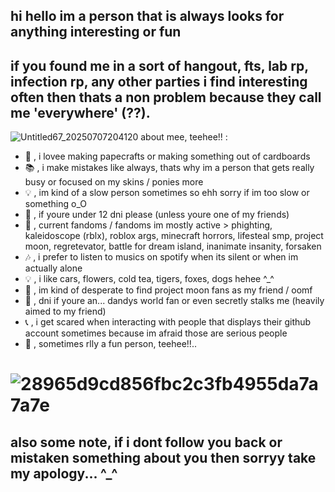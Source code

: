 ## hi hello im a person that is always looks for anything interesting or fun
## if you found me in a sort of hangout, fts, lab rp, infection rp, any other parties i find interesting often then thats a non problem because they call me 'everywhere' (??).
![Untitled67_20250707204120](https://github.com/user-attachments/assets/bd3697f3-8926-484d-8411-bcdc2571ac6e)
about mee, teehee!! :
- 📜 , i lovee making papecrafts or making something out of cardboards
- 📚 , i make mistakes like always, thats why im a person that gets really busy or focused on my skins / ponies more
- 💡 , im kind of a slow person sometimes so ehh sorry if im too slow or something o_O
- 🌻 , if youre under 12 dni please (unless youre one of my friends)
- 💬 , current fandoms / fandoms im mostly active > phighting, kaleidoscope (rblx), roblox args, minecraft horrors, lifesteal smp, project moon, regretevator, battle for dream island, inanimate insanity, forsaken
- 🎶 , i prefer to listen to musics on spotify when its silent or when im actually alone
- 💡 , i like cars, flowers, cold tea, tigers, foxes, dogs hehee ^_^
- 🌙 , im kind of desperate to find project moon fans as my friend / oomf
- 🎤 , dni if youre an... dandys world fan or even secretly stalks me (heavily aimed to my friend)
- 📞 , i get scared when interacting with people that displays their github account sometimes because im afraid those are serious people
- 🧩 , sometimes rlly a fun person, teehee!!..
# ![28965d9cd856fbc2c3fb4955da7a7a7e](https://github.com/user-attachments/assets/e571113d-6aa9-4356-8762-b5afe3954993)
## also some note, if i dont follow you back or mistaken something about you then sorryy take my apology... ^_^
